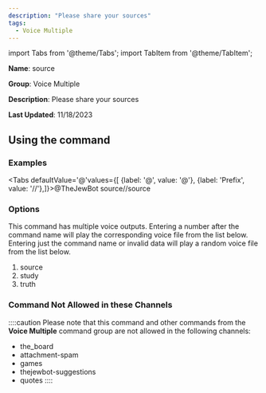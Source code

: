 ```yaml
---
description: "Please share your sources"
tags:
  - Voice Multiple
---
```

import Tabs from '@theme/Tabs';
import TabItem from '@theme/TabItem';

**Name**: source

**Group**: Voice Multiple

**Description**: Please share your sources

**Last Updated**: 11/18/2023

## Using the command

### Examples
<Tabs defaultValue='@'values={[ {label: '@', value: '@'}, {label: 'Prefix', value: '//'},]}><TabItem value='@'>@TheJewBot source</TabItem><TabItem value='//'>//source</TabItem></Tabs>

### Options

This command has multiple voice outputs. Entering a number after the command name will play the corresponding voice file from the list below. Entering just the command name or invalid data will play a random voice file from the list below.

 1. source
 1. study
 1. truth

### Command Not Allowed in these Channels
::::caution Please note that this command and other commands from the **Voice Multiple** command group are not allowed in the following channels:
- the_board
- attachment-spam
- games
- thejewbot-suggestions
- quotes
::::